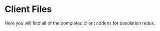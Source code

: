 Client Files
==================================

Here you will find all of the completed client addons for desolation redux.
